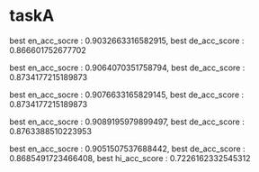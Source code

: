 # taskA
best en_acc_socre : 0.9032663316582915, best de_acc_score : 0.866601752677702

best en_acc_socre : 0.9064070351758794, best de_acc_score : 0.8734177215189873

best en_acc_socre : 0.9076633165829145, best de_acc_score : 0.8734177215189873

best en_acc_socre : 0.9089195979899497, best de_acc_score : 0.8763388510223953

best en_acc_socre : 0.9051507537688442, best de_acc_score : 0.8685491723466408, best hi_acc_score : 0.7226162332545312